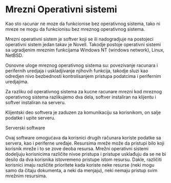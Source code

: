  # Mrezni Operativni sistemi

 Kao sto racunar ne moze da funkcionise bez operativnog sistema, tako ni mreze ne mogu da funkcionisu bez mreznog operativnog sistema.

 Mrezni operativni sistem je softver koji se ili nadogradjuje na postojeci operativni sistem jedan takav je Novell. Takodje postoje operativni sistemi sa ugradjenim mreznim funkcijama Windows NT (windows network), Linux, NetBSD.

Osnovne uloge mreznog operativnog sistema su: povezivanje racunara i perifernih uredjaja i uskladjivanje njihovih funkcija, takodje sluzi kao odredjen nivo bezbednosti kontrolisanjem pristupa podatcima i perifernim uredjajima.

Za razliku od operativnog sistema za kucne racunare mrezni kod mreznog operativnog sistema razlikujemo dva dela, softver instaliran na klijentu i softver instaliran na serveru.

Klijentski deo softvera je zaduzen za komunikaciju sa korisnikom, on salje podatke i upite serveru.

Serverski software

Ovaj software omogućava da korisnici drugih računara koriste podatke sa servera, kao i periferne uređaje.
Resursima mreže može da pristupi bilo koji korisnik mreže i to se zove deoba resursa.
Mrežni operativni sistemi dodeljuju korisnicima različite nivoe pristupa i pristupe usklađuju da se ne bi desilo da dva korisnika istovremeno pristupe istom resursu.
Dakle, različiti korisnici imaju različite prioritete kada koriste neke resurse (neki mogu samo da čitaju dokumenta, a neki da menjaju), neki nemaju pristup svim mrežnim resursima.
